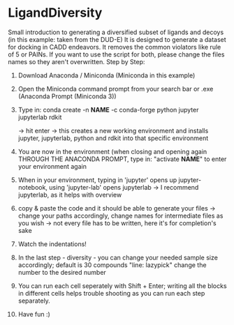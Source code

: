 # LigandDiversity

Small introduction to generating a diversified subset of ligands and decoys (in this example: taken from the DUD-E)
It is designed to generate a dataset for docking in CADD endeavors. It removes the common violators like rule of 5 or PAINs.
If you want to use the script for both, please change the files names so they aren't overwritten.
Step by Step:

1. Download Anaconda / Miniconda (Miniconda in this example)
2. Open the Miniconda command prompt from your search bar or .exe (Anaconda Prompt (Miniconda 3))
3. Type in:
	conda create -n **NAME** -c conda-forge python jupyter jupyterlab rdkit

	-> hit enter
	-> this creates a new working environment and installs jupyter, jupyterlab, python and rdkit into that specific environment
4. You are now in the environment (when closing and opening again THROUGH THE ANACONDA PROMPT, type in: "activate **NAME**" to enter your environment again
5. When in your environment, typing in 'jupyter' opens up jupyter-notebook, using 'jupyter-lab' opens jupyterlab -> I recommend jupyterlab, as it helps with overview
6. copy & paste the code and it should be able to generate your files -> change your paths accordingly, change names for intermediate files as you wish -> not every file has to be written, here it's for completion's sake
7. Watch the indentations!
8. In the last step - diversity - you can change your needed sample size accordingly; default is 30 compounds "line: lazypick" change the number to the desired number
9. You can run each cell seperately with Shift + Enter; writing all the blocks in different cells helps trouble shooting as you can run each step separately. 
10. Have fun :)

